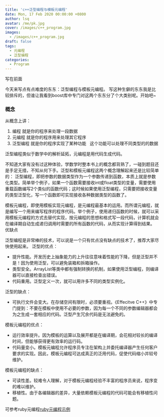 ```yaml
---
title: 'c++泛型编程与模板元编程'
date: Mon, 17 Feb 2020 00:00:00 +0800
author: lsq
avatar: /me/pk.jpg
cover: /images/c++_program.jpg
images:
  - /images/c++_program.jpg
draft: false
tags: 
  - 元编程
  - 泛型编程
categories: 
  - Program
---
```


写在前面

今天来写点有点难度的东东：泛型编程与模板元编程。
写这种生僻的东东我是比较排斥的，但谁让我看到boost库中专门对这两个东东分了个大类别呢。开始吧~
### 概念
从概念上讲：

1. 编程 就是你的程序来处理一段数据
2. 元编程 就是你的程序用来处理其它程序
3. 泛型编程 就是你的程序实现了某种功能   这个功能可以处理不同类型的的数据

泛型编程类似于数学中的解析延拓，元编程是用代码生成代码。

不知道大家有没有过这种体验，学数学时整本书上的概念都背熟了，一碰到题目还是手足无措，不知从何下手。泛型和模板元编程这两个概念理解起来还是比较简单的：
泛型编程，即把参数的数据类型作为一个参数传递到函数，本质上就是参数化类型。简单举个例子，如果一个函数需要接收int或float类型的变量，需要使用重载函数编写2个类似的函数代码；这时候如果使用泛型编程，只需要把接收变量的类型泛型化，写一个函数即可实现接收各种数据类型的函数了。

模板元编程，即使用模板实现元编程，是元编程最基本的运用。而所谓元编程，就是编写一个用来编写程序的程序代码。举个例子，使用递归函数的时候，就可以采用模板元编程的方式去替代实现，按元编程的思想和格式写一段代码，计算机就会在编译期自动生成递归调用时需要的所有函数的代码，从而实现计算得到结果。
优缺点

泛型编程是非常棒的技术，可以说是一个只有优点没有缺点的技术了，推荐大家尽快使用起来。
泛型的优点：

- 提升性能。开发历史上抽象能力的上升往往意味着性能的下降，但是泛型并不是！因为使用泛型，可以避免装箱和拆箱操作。
- 类型安全。ArrayList等类中都有强制转换的机制，如果使用泛型编程，则编译器可以直接检查出错误。
- 代码重用。泛型定义一次，就可以用许多不同的类型实例化。

泛型的缺点：

- 可执行文件会变大。在存储空间有限时，必须要重视。《Effecitve C++》中专门提到：不要在模板中使用不必要的参数，因为每一个不同的参数编辑器都会为之生成一套相应的代码。泛型产生冗余代码是无法避免的。

模板元编程的优点：

- 运行效率提升。因为模板的运算以及展开都是在编译期，会花相对较长的编译时间，但能够获得更有效率的运行码。
- 代码量变小。模板元编程允许程序员专注在架构上并委托编译器产生任何客户要求的实现。因此，模板元编程可达成真正的泛用代码，促使代码缩小并较号维护。

模板元编程的缺点：

- 可读性差。较难令人理解，对于模板元编程经验不丰富的程序员来说，程序变的难以维护。
- 移植性。由于各编辑器的差异，大量依赖模板元编程的代码可能会有移植性问题。

可参考ruby元编程[ruby元编程示例](https://ruby-china.org/wiki/ruby-meta/)
